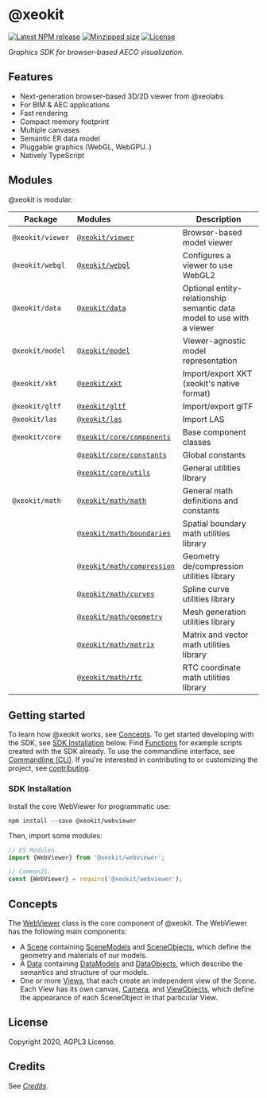 # @xeokit

[![Latest NPM release](https://img.shields.io/npm/v/@xeokit-sdk/core.svg)](https://www.npmjs.com/package/@xeokit-sdk/core)
[![Minzipped size](https://badgen.net/bundlephobia/minzip/@xeokit-sdk/core)](https://bundlephobia.com/result?p=@xeokit-sdk/core)
[![License](https://img.shields.io/badge/license-MIT-007ec6.svg)](https://github.com/xeolabs/xeokit-sdk/blob/master/LICENSE)

*Graphics SDK for browser-based AECO visualization.*

## Features

* Next-generation browser-based 3D/2D viewer from @xeolabs
* For BIM & AEC applications
* Fast rendering
* Compact memory footprint
* Multiple canvases
* Semantic ER data model
* Pluggable graphics (WebGL, WebGPU..)
* Natively TypeScript

## Modules

@xeokit is modular:


| Package          | Modules                                                                                                            | Description                                                           |
|------------------|:-------------------------------------------------------------------------------------------------------------------|-----------------------------------------------------------------------|
| `@xeokit/viewer` | [`@xeokit/viewer`](https://xeokit.github.io/xeokit-webviewer/docs/modules/_xeokit_viewer.html)                     | Browser-based model viewer                                            |
| `@xeokit/webgl`  | [`@xeokit/webgl`](https://xeokit.github.io/xeokit-webviewer/docs/modules/_xeokit_webgl.html)                       | Configures a viewer to use WebGL2                                     |
| `@xeokit/data`   | [`@xeokit/data`](https://xeokit.github.io/xeokit-webviewer/docs/modules/_xeokit_data.html)                         | Optional entity-relationship semantic data model to use with a viewer |
| `@xeokit/model`  | [`@xeokit/model`](https://xeokit.github.io/xeokit-webviewer/docs/modules/_xeokit_model.html)                       | Viewer-agnostic model representation                                  |
| `@xeokit/xkt`    | [`@xeokit/xkt`](https://xeokit.github.io/xeokit-webviewer/docs/modules/_xeokit_xkt.html)                           | Import/export XKT (xeokit's native format)                            |
| `@xeokit/gltf`   | [`@xeokit/gltf`](https://xeokit.github.io/xeokit-webviewer/docs/modules/_xeokit_gltf.html)                         | Import/export glTF                                                    |
| `@xeokit/las`    | [`@xeokit/las`](https://xeokit.github.io/xeokit-webviewer/docs/modules/_xeokit_las.html)                           | Import LAS                                                            |
| `@xeokit/core`   | [`@xeokit/core/components`](https://xeokit.github.io/xeokit-webviewer/docs/modules/_xeokit_core_components.html)   | Base component classes                                                |
|                  | [`@xeokit/core/constants`](https://xeokit.github.io/xeokit-webviewer/docs/modules/_xeokit_core_constants.html)     | Global constants                                                      |
|                  | [`@xeokit/core/utils`](https://xeokit.github.io/xeokit-webviewer/docs/modules/_xeokit_core_utils.html)             | General utilities library                                             |
| `@xeokit/math`   | [`@xeokit/math/math`](https://xeokit.github.io/xeokit-webviewer/docs/modules/_xeokit_math_math.html)               | General math definitions and constants                                |
|                  | [`@xeokit/math/boundaries`](https://xeokit.github.io/xeokit-webviewer/docs/modules/_xeokit_math_boundaries.html)   | Spatial boundary math utilities library                               |
|                  | [`@xeokit/math/compression`](https://xeokit.github.io/xeokit-webviewer/docs/modules/_xeokit_math_compression.html) | Geometry de/compression utilities library                             |
|                  | [`@xeokit/math/curves`](https://xeokit.github.io/xeokit-webviewer/docs/modules/_xeokit_math_curves.html)           | Spline curve utilities library                                        |
|                  | [`@xeokit/math/geometry`](https://xeokit.github.io/xeokit-webviewer/docs/modules/_xeokit_math_geometry.html)       | Mesh generation utilities library                                     |
|                  | [`@xeokit/math/matrix`](https://xeokit.github.io/xeokit-webviewer/docs/modules/_xeokit_math_matrix.html)           | Matrix and vector math utilities library                              |
|                  | [`@xeokit/math/rtc`](https://xeokit.github.io/xeokit-webviewer/docs/modules/_xeokit_math_rtc.html)                 | RTC coordinate math utilities library                                 |

## Getting started

To learn how @xeokit works, see [Concepts](/concepts.html). To get started developing with the SDK,
see [SDK Installation](#sdk-installation) below. Find [Functions](/functions.html) for example scripts created with the
SDK already. To use the commandline interface, see [Commandline (CLI)](/cli.html). If you're interested in contributing
to or customizing the project, see [contributing](/contributing.html).

### SDK Installation

Install the core WebViewer for programmatic use:

```shell
npm install --save @xeokit/webviewer
```

Then, import some modules:

```typescript
// ES Modules.
import {WebViewer} from '@xeokit/webviewer';

// CommonJS.
const {WebViewer} = require('@xeokit/webviewer');
```

## Concepts

The [WebViewer](./classes/webviewer_src.webviewer.html) class is the core component of
@xeokit. The WebViewer has the following main components:

- A [Scene](./classes/webviewer_src.scene.html) containing [SceneModels](./interfaces/webviewer_src.scene.html)
  and [SceneObjects](./classes/SceneObject.html), which define the geometry
  and materials of our models.
- A [Data](./classes/Data.html)
  containing [DataModels](./classes/DataModel.html)
  and [DataObjects](./classes/DataObject.html), which describe the semantics
  and structure of our models.
- One or more [Views](./classes/View.html), that each create an independent
  view of the Scene. Each View has its own
  canvas, [Camera](./classes/Camera.html),
  and [ViewObjects](./classes/ViewObject.html), which define the appearance
  of
  each SceneObject in that particular View.



## License

Copyright 2020, AGPL3 License.

## Credits

See [*Credits*](/credits.html).
